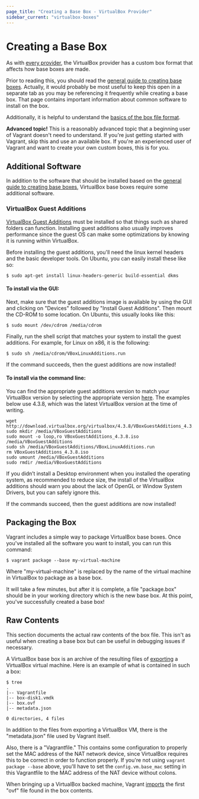 ```yaml
---
page_title: "Creating a Base Box - VirtualBox Provider"
sidebar_current: "virtualbox-boxes"
---
```


# Creating a Base Box

As with [every provider](/v2/providers/basic_usage.html), the VirtualBox
provider has a custom box format that affects how base boxes are made.

Prior to reading this, you should read the
[general guide to creating base boxes](/v2/boxes/base.html). Actually,
it would probably be most useful to keep this open in a separate tab
as you may be referencing it frequently while creating a base box. That
page contains important information about common software to install
on the box.

Additionally, it is helpful to understand the
[basics of the box file format](/v2/boxes/format.html).

<div class="alert alert-block alert-warn">
	<p>
		<strong>Advanced topic!</strong> This is a reasonably advanced topic that
		a beginning user of Vagrant doesn't need to understand. If you're
		just getting started with Vagrant, skip this and use an available
		box. If you're an experienced user of Vagrant and want to create
		your own custom boxes, this is for you.
	</p>
</div>

## Additional Software

In addition to the software that should be installed based on the
[general guide to creating base boxes](/v2/boxes/base.html),
VirtualBox base boxes require some additional software.

### VirtualBox Guest Additions

[VirtualBox Guest Additions](http://www.virtualbox.org/manual/ch04.html)
must be installed so that things such as shared folders can function.
Installing guest additions also usually improves performance since the guest
OS can make some optimizations by knowing it is running within VirtualBox.

Before installing the guest additions, you'll need the linux kernel headers
and the basic developer tools. On Ubuntu, you can easily install these like
so:

```
$ sudo apt-get install linux-headers-generic build-essential dkms
```

#### To install via the GUI:

Next, make sure that the guest additions image is available by using the
GUI and clicking on "Devices" followed by "Install Guest Additions".
Then mount the CD-ROM to some location. On Ubuntu, this usually looks like
this:

```
$ sudo mount /dev/cdrom /media/cdrom
```

Finally, run the shell script that matches your system to install the
guest additions. For example, for Linux on x86, it is the following:

```
$ sudo sh /media/cdrom/VBoxLinuxAdditions.run
```

If the command succeeds, then the guest additions are now installed!

#### To install via the command line:

You can find the appropriate guest additions version to match your VirtualBox
version by selecting the appropriate version
[here](http://download.virtualbox.org/virtualbox/). The examples below use
4.3.8, which was the latest VirtualBox version at the time of writing.

```
wget http://download.virtualbox.org/virtualbox/4.3.8/VBoxGuestAdditions_4.3.8.iso
sudo mkdir /media/VBoxGuestAdditions
sudo mount -o loop,ro VBoxGuestAdditions_4.3.8.iso /media/VBoxGuestAdditions
sudo sh /media/VBoxGuestAdditions/VBoxLinuxAdditions.run
rm VBoxGuestAdditions_4.3.8.iso
sudo umount /media/VBoxGuestAdditions
sudo rmdir /media/VBoxGuestAdditions
```

If you didn’t install a Desktop environment when you installed the operating
system, as recommended to reduce size, the install of the VirtualBox additions
should warn you about the lack of OpenGL or Window System Drivers, but you can
safely ignore this.

If the commands succeed, then the guest additions are now installed!

## Packaging the Box

Vagrant includes a simple way to package VirtualBox base boxes. Once you've
installed all the software you want to install, you can run this command:

```
$ vagrant package --base my-virtual-machine
```

Where "my-virtual-machine" is replaced by the name of the virtual machine
in VirtualBox to package as a base box.

It will take a few minutes, but after it is complete, a file "package.box"
should be in your working directory which is the new base box. At this
point, you've successfully created a base box!

## Raw Contents

This section documents the actual raw contents of the box file. This isn't
as useful when creating a base box but can be useful in debugging issues
if necessary.

A VirtualBox base box is an archive of the resulting files of
[exporting](http://www.virtualbox.org/manual/ch08.html#vboxmanage-export)
a VirtualBox virtual machine. Here is an example of what is contained
in such a box:

```
$ tree
.
|-- Vagrantfile
|-- box-disk1.vmdk
|-- box.ovf
|-- metadata.json

0 directories, 4 files
```

In addition to the files from exporting a VirtualBox VM, there is
the "metadata.json" file used by Vagrant itself.

Also, there is a "Vagrantfile." This contains some configuration to
properly set the MAC address of the NAT network device, since VirtualBox
requires this to be correct in order to function properly. If you're
not using `vagrant package --base` above, you'll have to set the
`config.vm.base_mac` setting in this Vagrantfile to the MAC address
of the NAT device without colons.

When bringing up a VirtualBox backed machine, Vagrant
[imports](http://www.virtualbox.org/manual/ch08.html#vboxmanage-import)
the first "ovf" file found in the box contents.
